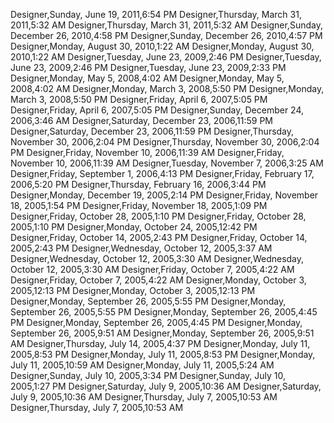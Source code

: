 ﻿Designer,Sunday, June 19, 2011,6:54 PMDesigner,Thursday, March 31, 2011,5:32 AMDesigner,Thursday, March 31, 2011,5:32 AMDesigner,Sunday, December 26, 2010,4:58 PMDesigner,Sunday, December 26, 2010,4:57 PMDesigner,Monday, August 30, 2010,1:22 AMDesigner,Monday, August 30, 2010,1:22 AMDesigner,Tuesday, June 23, 2009,2:46 PMDesigner,Tuesday, June 23, 2009,2:46 PMDesigner,Tuesday, June 23, 2009,2:33 PMDesigner,Monday, May 5, 2008,4:02 AMDesigner,Monday, May 5, 2008,4:02 AMDesigner,Monday, March 3, 2008,5:50 PMDesigner,Monday, March 3, 2008,5:50 PMDesigner,Friday, April 6, 2007,5:05 PMDesigner,Friday, April 6, 2007,5:05 PMDesigner,Sunday, December 24, 2006,3:46 AMDesigner,Saturday, December 23, 2006,11:59 PMDesigner,Saturday, December 23, 2006,11:59 PMDesigner,Thursday, November 30, 2006,2:04 PMDesigner,Thursday, November 30, 2006,2:04 PMDesigner,Friday, November 10, 2006,11:39 AMDesigner,Friday, November 10, 2006,11:39 AMDesigner,Tuesday, November 7, 2006,3:25 AMDesigner,Friday, September 1, 2006,4:13 PMDesigner,Friday, February 17, 2006,5:20 PMDesigner,Thursday, February 16, 2006,3:44 PMDesigner,Monday, December 19, 2005,2:14 PMDesigner,Friday, November 18, 2005,1:54 PMDesigner,Friday, November 18, 2005,1:09 PMDesigner,Friday, October 28, 2005,1:10 PMDesigner,Friday, October 28, 2005,1:10 PMDesigner,Monday, October 24, 2005,12:42 PMDesigner,Friday, October 14, 2005,2:43 PMDesigner,Friday, October 14, 2005,2:43 PMDesigner,Wednesday, October 12, 2005,3:37 AMDesigner,Wednesday, October 12, 2005,3:30 AMDesigner,Wednesday, October 12, 2005,3:30 AMDesigner,Friday, October 7, 2005,4:22 AMDesigner,Friday, October 7, 2005,4:22 AMDesigner,Monday, October 3, 2005,12:13 PMDesigner,Monday, October 3, 2005,12:13 PMDesigner,Monday, September 26, 2005,5:55 PMDesigner,Monday, September 26, 2005,5:55 PMDesigner,Monday, September 26, 2005,4:45 PMDesigner,Monday, September 26, 2005,4:45 PMDesigner,Monday, September 26, 2005,9:51 AMDesigner,Monday, September 26, 2005,9:51 AMDesigner,Thursday, July 14, 2005,4:37 PMDesigner,Monday, July 11, 2005,8:53 PMDesigner,Monday, July 11, 2005,8:53 PMDesigner,Monday, July 11, 2005,10:59 AMDesigner,Monday, July 11, 2005,5:24 AMDesigner,Sunday, July 10, 2005,3:34 PMDesigner,Sunday, July 10, 2005,1:27 PMDesigner,Saturday, July 9, 2005,10:36 AMDesigner,Saturday, July 9, 2005,10:36 AMDesigner,Thursday, July 7, 2005,10:53 AMDesigner,Thursday, July 7, 2005,10:53 AM